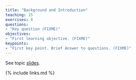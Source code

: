 ```yaml
---
title: "Background and Introduction"
teaching: 15
exercises: 0
questions:
- "Key question (FIXME)"
objectives:
- "First learning objective. (FIXME)"
keypoints:
- "First key point. Brief Answer to questions. (FIXME)"
---
```


See topic [slides](/slides/01-introduction.html).

{% include links.md %}

